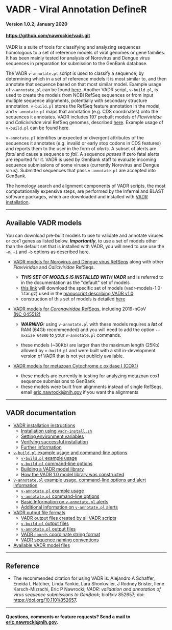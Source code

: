 # VADR - Viral Annotation DefineR <a name="top"></a>
#### Version 1.0.2; January 2020
#### https://github.com/nawrockie/vadr.git

VADR is a suite of tools for classifying and analyzing sequences
homologous to a set of reference models of viral genomes or gene
families. It has been mainly tested for analysis of Norovirus and
Dengue virus sequences in preparation for submission to the GenBank
database. 

The VADR `v-annotate.pl` script is used to classify a sequence, by
determining which in a set of reference models it is most similar
to, and then annotate that sequence based on that most similar model.
Example usage of `v-annotate.pl` can be found [here](documentation/annotate.md#top).
Another VADR script, `v-build.pl`, is used to create the models from
NCBI RefSeq sequences or from input multiple sequence alignments,
potentially with secondary structure annotation. `v-build.pl` stores
the RefSeq feature annotation in the model, and `v-annotate.pl` maps
that annotation (e.g. CDS coordinates) onto the sequences it
annotates.  VADR includes 197 prebuilt models of *Flaviviridae* and
*Caliciviridae* viral RefSeq genomes, described
[here](documentation/build.md#1.0library).  Example usage of `v-build.pl` can be
found [here](documentation/build.md#top).

`v-annotate.pl` identifies unexpected or divergent attributes of the
sequences it annotates (e.g. invalid or early stop codons in CDS
features) and reports them to the user in the form of *alerts*.  A
subset of alerts are *fatal* and cause a sequence to *fail*. A
sequence *passes* if zero fatal alerts are reported for it.  VADR is
used by GenBank staff to evaluate incoming sequence submissions of
some viruses (currently Norovirus and Dengue virus).  Submitted
sequences that pass `v-annotate.pl` are accepted into GenBank.

The homology search and alignment components of VADR scripts, the most
computationally expensive steps, are performed by the Infernal and
BLAST software packages, which are downloaded and installed with [VADR
installation](documentation/install.md#top).

---
## Available VADR models <a name="models"></a>

You can download pre-built models to use to validate and
annotate viruses or cox1 genes as listed below. ***Importantly***,
to use a set of models other than the default set that is
installed with VADR, you will need to use use the `-m`, `-i` and
`-b` options as described [here](documentation/build.md#building-a-vadr-model-library).

  * [VADR models for Norovirus and Dengue virus
    RefSeqs](https://ftp.ncbi.nlm.nih.gov/pub/nawrocki/vadr-models/CURRENT)
    along with other *Flaviviridae* and *Caliciviridae* RefSeqs.
    
    * ***THIS SET OF MODELS IS INSTALLED WITH VADR*** and is referred
      to in the documentation as the "default" set of models
    * [this
      link](https://ftp.ncbi.nlm.nih.gov/pub/nawrocki/vadr-models/CURRENT/vadr-models-1.0-1.tar.gz)
      will download the specific set of models
      (vadr-models-1.0-1.tar.gz) used in the [manuscript describing VADR
      v1.0](https://www.biorxiv.org/content/10.1101/852657v1) 
    * construction of this set of models is detailed
      [here](documentation/build.md#1.0library)


  * [VADR models for *Coronaviridae* RefSeqs](https://ftp.ncbi.nlm.nih.gov/pub/nawrocki/vadr-models/coronaviridae), including 2019-nCoV
    [(NC_045512)](https://www.ncbi.nlm.nih.gov/nuccore/NC_045512.2/)
    * ***WARNING:*** using `v-annotate.pl` with these models requires a
      ***lot*** of RAM (64Gb recommended) and you will need to add the
      option `--mxsize 64000` to your `v-annotate.pl` commands. 
    
    * these models (~30Kb) are larger than the maximum length (25Kb)
      allowed by `v-build.pl` and were built with a still
      in-development version of VADR that is not yet publicly
      available.

  * [VADR models for metazoan Cytochrome c oxidase I (COX1)](https://ftp.ncbi.nlm.nih.gov/pub/nawrocki/vadr-models/cox1)
    * these models are currently in testing for analyzing metazoan cox1
      sequence submissions to GenBank
    * these models were built from alignments instead of single
      RefSeqs, email eric.nawrocki@nih.gov if you want the alignments

---
## VADR documentation <a name="documentation"></a>

* [VADR installation instructions](documentation/install.md#top)
  * [Installation using `vadr-install.sh`](documentation/install.md#install)
  * [Setting environment variables](documentation/install.md#environment)
  * [Verifying successful installation](documentation/install.md#tests)
  * [Further information](documentation/install.md#further)
* [`v-build.pl` example usage and command-line options](documentation/build.md#top)
  * [`v-build.pl` example usage](documentation/build.md#exampleusage)
  * [`v-build.pl` command-line options](documentation/build.md#options)
  * [Building a VADR model library](documentation/build.md#library)
  * [How the VADR 1.0 model library was constructed](documentation/build.md#1.0library)
* [`v-annotate.pl` example usage, command-line options and alert information](documentation/annotate.md#top)
  * [`v-annotate.pl` example usage](documentation/annotate.md#exampleusage)
  * [`v-annotate.pl` command-line options](documentation/annotate.md#options)
  * [Basic Information on `v-annotate.pl` alerts](documentation/annotate.md#alerts)
  * [Additional information on `v-annotate.pl` alerts](documentation/annotate.md#alerts2)
* [VADR output file formats](documentation/formats.md#top)
  * [VADR output files created by all VADR scripts](documentation/formats.md#generic)
  * [`v-build.pl` output files](documentation/formats.md#build)
  * [`v-annotate.pl` output files](documentation/formats.md#annotate)
  * [VADR `coords` coordinate string format](documentation/formats.md#coords)
  * [VADR sequence naming conventions](documentation/formats.md#seqnames)
* [Available VADR model files](https://github.com/nawrockie/vadr/wiki/Available-VADR-model-files)

---
## Reference <a name="reference"></a>
* The recommended citation for using VADR is:
  Alejandro A Schaffer, Eneida L Hatcher, Linda Yankie, Lara
  Shonkwiler, J Rodney Brister, Ilene Karsch-Mizrachi, Eric P
  Nawrocki; *VADR: validation and annotation of virus sequence
  submissions to GenBank*;
  bioRxiv 852657; doi: https://doi.org/10.1101/852657.

---
#### Questions, comments or feature requests? Send a mail to eric.nawrocki@nih.gov.
